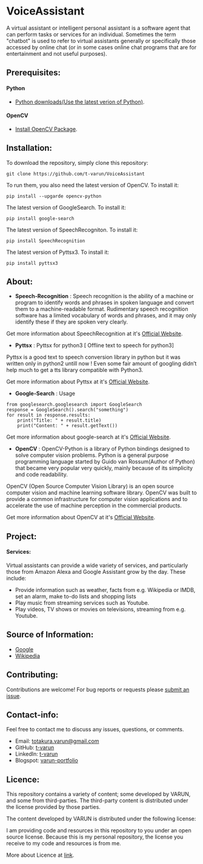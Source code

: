 # VoiceAssistant

A virtual assistant or intelligent personal assistant is a software agent that can perform tasks or services for an individual. Sometimes the term "chatbot" is used to refer to virtual assistants generally or specifically those accessed by online chat (or in some cases online chat programs that are for entertainment and not useful purposes).

## Prerequisites:

#### Python
- [Python downloads(Use the latest verion of Python)](https://www.python.org/downloads/).

#### OpenCV
- [Install OpenCV Package](https://opencv.org/).

## Installation:

To download the repository, simply clone this repository:
```
git clone https://github.com/t-varun/VoiceAssistant
```

To run them, you also need the latest version of OpenCV. To install it:
```
pip install --upgarde opencv-python
```

The latest version of GoogleSearch. To install it:
```
pip install google-search
```

The latest version of SpeechRecogniton. To install it:
```
pip install SpeechRecognition
```

The latest version of Pyttsx3. To install it:
```
pip install pyttsx3
```

## About:
- **Speech-Recognition** : Speech recognition is the ability of a machine or program to identify words and phrases in spoken language and convert them to a machine-readable format. Rudimentary speech recognition software has a limited vocabulary of words and phrases, and it may only identify these if they are spoken very clearly.

Get more information about SpeechRecognition at it's [Official Website](https://pypi.org/project/SpeechRecognition/).

- **Pyttsx** :
Pyttsx for python3 [ Offline text to speech for python3]

Pyttsx is a good text to speech conversion library in python but it was written only in python2 untill now ! Even some fair amount of googling didn’t help much to get a tts library compatible with Python3.

Get more information about Pyttsx at it's [Official Website](https://pypi.org/project/pyttsx3/).

- **Google-Search** :
Usage
```
from googlesearch.googlesearch import GoogleSearch
response = GoogleSearch().search("something")
for result in response.results:
    print("Title: " + result.title)
    print("Content: " + result.getText())
```

Get more information about google-search at it's [Official Website](https://pypi.org/project/google-search/).

- **OpenCV** : OpenCV-Python is a library of Python bindings designed to solve computer vision problems. Python is a general purpose programming language started by Guido van Rossum(Author of Python) that became very popular very quickly, mainly because of its simplicity and code readability.

OpenCV (Open Source Computer Vision Library) is an open source computer vision and machine learning software library. OpenCV was built to provide a common infrastructure for computer vision applications and to accelerate the use of machine perception in the commercial products.

Get more information about OpenCV at it's [Official Website](https://opencv.org/).

## Project:

#### Services:
Virtual assistants can provide a wide variety of services, and particularly those from Amazon Alexa and Google Assistant grow by the day. These include:

- Provide information such as weather, facts from e.g. Wikipedia or IMDB, set an alarm, make to-do lists and shopping lists
- Play music from streaming services such as Youtube.
- Play videos, TV shows or movies on televisions, streaming from e.g. Youtube.

## Source of Information:

* [Google](https://www.google.com)
* [Wikipedia](https://www.wikipedia.org/)

## Contributing:

Contributions are welcome!  For bug reports or requests please [submit an issue](https://github.com/t-varun/VoiceAssistant/issues).

## Contact-info:

Feel free to contact me to discuss any issues, questions, or comments.

* Email: [totakura.varun@gmail.com](mailto:totakura.varun@gmail.com)
* GitHub: [t-varun](https://github.com/t-varun)
* LinkedIn: [t-varun](https://www.linkedin.com/in/t-varun)
* Blogspot: [varun-portfolio](https://varun-portfolio.blogspot.com)

## Licence:

This repository contains a variety of content; some developed by VARUN, and some from third-parties.  The third-party content is distributed under the license provided by those parties.

The content developed by VARUN is distributed under the following license:

I am providing code and resources in this repository to you under an open source license.  Because this is my personal repository, the license you receive to my code and resources is from me.

More about Licence at [link](https://github.com/t-varun/VoiceAssistant/blob/master/LICENSE).